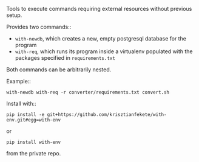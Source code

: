 Tools to execute commands requiring external resources without previous setup.

Provides two commands::

- `with-newdb`, which creates a new, empty postgresql database for the program
- `with-req`, which runs its program inside a virtualenv populated with the packages specified in `requirements.txt`

Both commands can be arbitrarily nested.

Example::

    with-newdb with-req -r converter/requirements.txt convert.sh

Install with::

    pip install -e git+https://github.com/krisztianfekete/with-env.git#egg=with-env

or

    pip install with-env

from the private repo.
